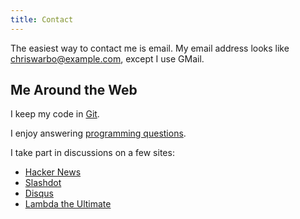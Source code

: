 ```yaml
---
title: Contact
---
```


The easiest way to contact me is email. My email address looks like chriswarbo@example.com, except I use GMail.

## Me Around the Web ##

I keep my code in [Git](/projects/repos).

I enjoy answering [programming questions](http://stackexchange.com/users/474782/warbo).

I take part in discussions on a few sites:

 - [Hacker News](https://news.ycombinator.com/user?id=chriswarbo)
 - [Slashdot](http://slashdot.org/~Warbothong)
 - [Disqus](https://disqus.com/chris_warburton)
 - [Lambda the Ultimate](http://lambda-the-ultimate.org/user/11268)
